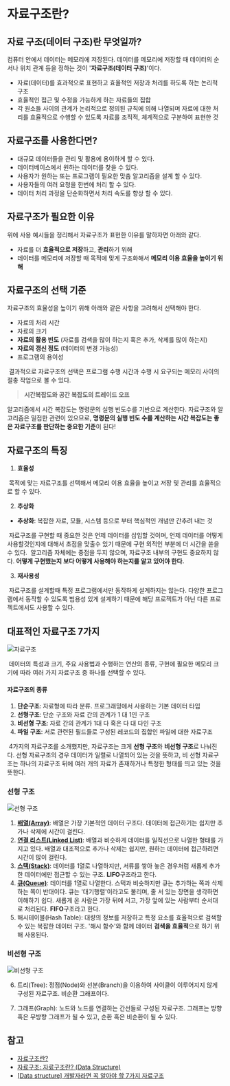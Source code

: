 # 자료구조란?

## 자료 구조(데이터 구조)란 무엇일까?

컴퓨터 안에서 데이터는 메모리에 저장된다. 데이터를 메모리에 저장할 때 데이터의 순서나 위치 관계 등을 정하는 것이 '**자료구조(데이터 구조)**'이다.

- 자료(데이터)를 효과적으로 표현하고 효율적인 저장과 처리를 하도록 하는 논리적 구조
- 효율적인 접근 및 수정을 가능하게 하는 자료들의 집합
- 각 원소들 사이의 관계가 논리적으로 정의된 규칙에 의해 나열되며 자료에 대한 처리를 효율적으로 수행할 수 있도록 자료를 조직적, 체계적으로 구분하여 표현한 것

## 자료구조를 사용한다면?

- 대규모 데이터들을 관리 및 활용에 용이하게 할 수 있다.
- 데이터베이스에서 원하는 데이터를 찾을 수 있다.
- 사용자가 원하는 또는 프로그램이 필요한 맞춤 알고리즘을 설계 할 수 있다.
- 사용자들의 여러 요청을 한번에 처리 할 수 있다.
- 데이터 처리 과정을 단순화하면서 처리 속도를 향상 할 수 있다.

## 자료구조가 필요한 이유

위에 사용 예시들을 정리해서 자료구조가 표현한 이유를 말하자면 아래와 같다.

- 자료를 더 **효율적으로 저장**하고, **관리**하기 위해
- 데이터를 메모리에 저장할 때 목적에 맞게 구조화해서 **메모리 이용 효율을 높이기 위해**

## 자료구조의 선택 기준

자료구조의 효율성을 높이기 위해 아래와 같은 사항을 고려해서 선택해야 한다.

- 자료의 처리 시간
- 자료의 크기
- **자료의 활용 빈도** (자료를 검색을 많이 하는지 혹은 추가, 삭제를 많이 하는지)
- **자료의 갱신 정도** (데이터의 변경 가능성)
- 프로그램의 용이성

&nbsp;결과적으로 자료구조의 선택은 프로그램 수행 시간과 수행 시 요구되는 메모리 사이의 절충 작업으로 볼 수 있다.

> **시간복잡도와 공간 복잡도의 트레이드 오프**

알고리즘에서 시간 복잡도는 명령문의 실행 빈도수를 기반으로 계산한다. 자료구조와 알고리즘은 밀접한 관련이 있으므로, **명령문의 실행 빈도 수를 계산하는 시간 복잡도는 좋은 자료구조를 판단하는 중요한 기준**이 된다!

## 자료구조의 특징

1. **효율성**

&nbsp;목적에 맞는 자료구조를 선택해서 메모리 이용 효율을 높이고 저장 및 관리를 효율적으로 할 수 있다.

2. **추상화**

- **추상화**: 복잡한 자료, 모듈, 시스템 등으로 부터 핵심적인 개념만 간추려 내는 것

&nbsp;자료구조를 구현할 때 중요한 것은 언제 데이터를 삽입할 것이며, 언제 데이터를 어떻게 사용할것인지에 대해서 초점을 맞출수 있기 때문에 구현 외적인 부분에 더 시간을 쏟을 수 있다.
&nbsp;알고리즘 자체에는 중점을 두지 않으며, 자료구조 내부의 구현도 중요하지 않다. **어떻게 구현했는지 보다 어떻게 사용해야 하는지를 알고 있어야 한다.**

3. **재사용성**

&nbsp;자료구조를 설계할때 특정 프로그램에서만 동작하게 설계하지는 않는다. 다양한 프로그램에서 동작할 수 있도록 범용성 있게 설계하기 때문에 해당 프로젝트가 아닌 다른 프로젝트에서도 사용할 수 있다.

## 대표적인 자료구조 7가지

![자료구조](https://img1.daumcdn.net/thumb/R1280x0/?scode=mtistory2&fname=https%3A%2F%2Fblog.kakaocdn.net%2Fdn%2FcFf7bX%2FbtqI5AFlH1T%2FHTdmObtadkrNKtDDl6u6Xk%2Fimg.png)

&nbsp;데이터의 특성과 크기, 주요 사용법과 수행하는 연산의 종류, 구현에 필요한 메모리 크기에 따라 여러 가지 자료구조 중 하나를 선택할 수 있다.

#### 자료구조의 종류

1. **단순구조**: 자료형에 따라 분류. 프로그래밍에서 사용하는 기본 데이터 타입
2. **선형구조**: 단순 구조와 자료 간의 관계가 1 대 1인 구조
3. **비선형 구조**: 자료 간의 관계가 1대 다 혹은 다 대 다인 구조
4. **파일 구조**: 서로 관련된 필드들로 구성된 레코드의 집합인 파일에 대한 자료구조

&nbsp;4가지의 자료구조를 소개했지만, 자료구조는 크게 **선형 구조**와 **비선형 구조**로 나눠진다. 선형 자료구조의 경우 데이터가 일렬로 나열되어 있는 것을 뜻하고, 비 선형 자료구조는 하나의 자료구조 뒤에 여러 개의 자료가 존재하거나 특정한 형태를 띄고 있는 것을 뜻한다.

### 선형 구조

![선형 구조](https://img1.daumcdn.net/thumb/R1280x0/?scode=mtistory2&fname=https%3A%2F%2Fblog.kakaocdn.net%2Fdn%2FAxqqr%2FbtqI5x9bzb1%2F1lnH5j5ClStjHLBufrONc0%2Fimg.png)

1. **[배열(Array)](./List.md)**: 배열은 가장 기본적인 데이터 구조다. 데이터에 접근하기는 쉽지만 추가나 삭제에 시간이 걸린다.
2. **[연결 리스트(Linked List)](./List.md)**: 배열과 비슷하게 데이터를 일직선으로 나열한 형태를 가지고 있다. 배열과 대조적으로 추가나 삭제는 쉽지만, 원하는 데이터에 접근하려면 시간이 많이 걸린다.
3. **[스택(Stack)](./StackQueue.md)**: 데이터를 1열로 나열하지만, 서류를 쌓아 놓은 경우처럼 새롭게 추가한 데이터에만 접근할 수 있는 구조. **LIFO**구조라고 한다.
4. **[큐(Queue)](./StackQueue.md)**: 데이터를 1열로 나열한다. 스택과 비슷하지만 큐는 추가하는 쪽과 삭제하는 쪽이 반대이다. 큐는 '대기행렬'이라고도 불리며, 줄 서 있는 장면을 생각하면 이해하기 쉽다. 새롭게 온 사람은 가장 뒤에 서고, 가장 앞에 있는 사람부터 순서대로 처리된다. **FIFO**구조라고 한다.
5. 해시테이블(Hash Table): 대량의 정보를 저장하고 특정 요소를 효율적으로 검색할 수 있는 복잡한 데이터 구조. '해시 함수'와 함께 데이터 **검색을 효율적**으로 하기 위해 사용된다.

### 비선형 구조

![비선형 구조](https://img1.daumcdn.net/thumb/R1280x0/?scode=mtistory2&fname=https%3A%2F%2Fblog.kakaocdn.net%2Fdn%2Fb8eVYk%2FbtqI6N4LyBf%2FysIIZXfAwqD1BycYEbqz21%2Fimg.png)

6. 트리(Tree): 정점(Node)와 선분(Branch)을 이용하여 사이클이 이루어지지 않게 구성된 자료구조. 비순환 그래프이다.

7. 그래프(Graph): 노드와 노드를 연결하는 간선들로 구성된 자료구조. 그래프는 방향 혹은 무방향 그래프가 될 수 있고, 순환 혹은 비순환이 될 수 있다.

## 참고

- [자료구조란?](https://helloworld-88.tistory.com/82)
- [자료구조: 자료구조란? (Data Structure)](https://andrew0409.tistory.com/148)
- [[Data structure] 개발자라면 꼭 알아야 할 7가지 자료구조](https://velog.io/@jha0402/Data-structure-%EA%B0%9C%EB%B0%9C%EC%9E%90%EB%9D%BC%EB%A9%B4-%EA%BC%AD-%EC%95%8C%EC%95%84%EC%95%BC-%ED%95%A0-7%EA%B0%80%EC%A7%80-%EC%9E%90%EB%A3%8C%EA%B5%AC%EC%A1%B0#%ED%95%B4%EC%8B%9C-%ED%85%8C%EC%9D%B4%EB%B8%94-hash-tables--hash-map)
